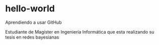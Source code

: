 # hello-world
Aprendiendo a usar GitHub

Estudiante de Magíster en Ingeniería Informática que esta realizando su tesis en redes bayesianas
